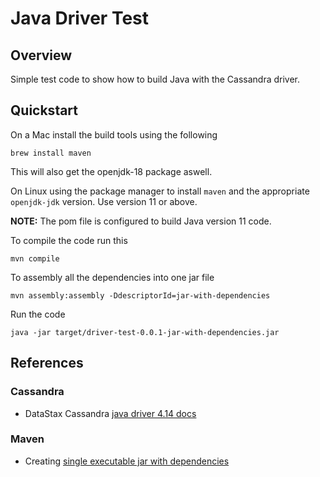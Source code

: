 # Java Driver Test

## Overview

Simple test code to show how to build Java with the Cassandra driver.


## Quickstart

On a Mac install the build tools using the following

```
brew install maven
```

This will also get the openjdk-18 package aswell.

On Linux using the package manager to install `maven` and the appropriate
`openjdk-jdk` version.  Use version 11 or above. 

__NOTE:__ The pom file is configured to build Java version 11 code.

To compile the code run this

```
mvn compile
```

To assembly all the dependencies into one jar file

```
mvn assembly:assembly -DdescriptorId=jar-with-dependencies
```

Run the code

```
java -jar target/driver-test-0.0.1-jar-with-dependencies.jar
```


## References

### Cassandra

* DataStax Cassandra [java driver 4.14 docs](https://docs.datastax.com/en/developer/java-driver/4.14/manual/core/)


### Maven

* Creating [single executable jar with dependencies](https://stackoverflow.com/questions/1729054/including-dependencies-in-a-jar-with-maven)


